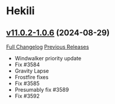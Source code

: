 # Hekili

## [v11.0.2-1.0.6](https://github.com/Hekili/hekili/tree/v11.0.2-1.0.6) (2024-08-29)
[Full Changelog](https://github.com/Hekili/hekili/compare/v11.0.2-1.0.5b...v11.0.2-1.0.6) [Previous Releases](https://github.com/Hekili/hekili/releases)

- Windwalker priority update  
- Fix #3584  
- Gravity Lapse  
- Frostfire fixes  
- Fix #3585  
- Presumably fix #3589  
- Fix #3592  
